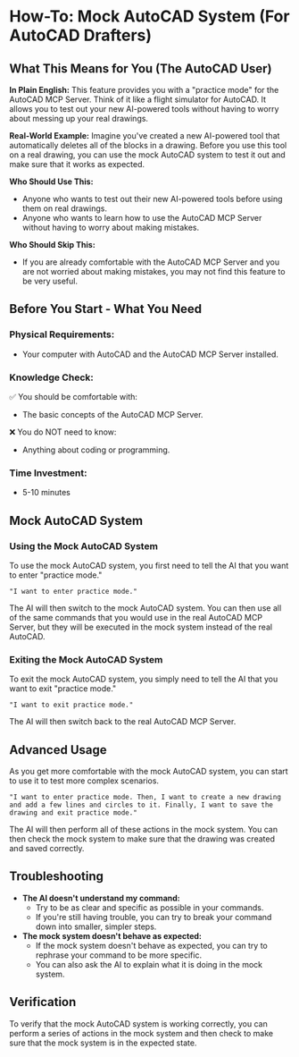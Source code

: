 # How-To: Mock AutoCAD System (For AutoCAD Drafters)

## What This Means for You (The AutoCAD User)

**In Plain English:** This feature provides you with a "practice mode" for the AutoCAD MCP Server. Think of it like a flight simulator for AutoCAD. It allows you to test out your new AI-powered tools without having to worry about messing up your real drawings.

**Real-World Example:**
Imagine you've created a new AI-powered tool that automatically deletes all of the blocks in a drawing. Before you use this tool on a real drawing, you can use the mock AutoCAD system to test it out and make sure that it works as expected.

**Who Should Use This:**
*   Anyone who wants to test out their new AI-powered tools before using them on real drawings.
*   Anyone who wants to learn how to use the AutoCAD MCP Server without having to worry about making mistakes.

**Who Should Skip This:**
*   If you are already comfortable with the AutoCAD MCP Server and you are not worried about making mistakes, you may not find this feature to be very useful.

## Before You Start - What You Need

### Physical Requirements:
*   Your computer with AutoCAD and the AutoCAD MCP Server installed.

### Knowledge Check:
✅ You should be comfortable with:
*   The basic concepts of the AutoCAD MCP Server.

❌ You do NOT need to know:
*   Anything about coding or programming.

### Time Investment:
*   5-10 minutes

## Mock AutoCAD System

### Using the Mock AutoCAD System

To use the mock AutoCAD system, you first need to tell the AI that you want to enter "practice mode."

`"I want to enter practice mode."`

The AI will then switch to the mock AutoCAD system. You can then use all of the same commands that you would use in the real AutoCAD MCP Server, but they will be executed in the mock system instead of the real AutoCAD.

### Exiting the Mock AutoCAD System

To exit the mock AutoCAD system, you simply need to tell the AI that you want to exit "practice mode."

`"I want to exit practice mode."`

The AI will then switch back to the real AutoCAD MCP Server.

## Advanced Usage

As you get more comfortable with the mock AutoCAD system, you can start to use it to test more complex scenarios.

`"I want to enter practice mode. Then, I want to create a new drawing and add a few lines and circles to it. Finally, I want to save the drawing and exit practice mode."`

The AI will then perform all of these actions in the mock system. You can then check the mock system to make sure that the drawing was created and saved correctly.

## Troubleshooting

*   **The AI doesn't understand my command:**
    *   Try to be as clear and specific as possible in your commands.
    *   If you're still having trouble, you can try to break your command down into smaller, simpler steps.
*   **The mock system doesn't behave as expected:**
    *   If the mock system doesn't behave as expected, you can try to rephrase your command to be more specific.
    *   You can also ask the AI to explain what it is doing in the mock system.

## Verification

To verify that the mock AutoCAD system is working correctly, you can perform a series of actions in the mock system and then check to make sure that the mock system is in the expected state.
